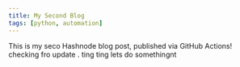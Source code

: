 ```yaml
---
title: My Second Blog
tags: [python, automation]
---
```

This is my seco Hashnode blog post, published via GitHub Actions! 
checking fro update  . ting ting 
lets do somethingnt